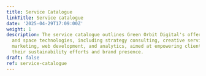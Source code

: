 ```yaml
---
title: Service Catalogue
linkTitle: Service catalogue
date: '2025-04-29T17:09:00Z'
weight: 1
description: The service catalogue outlines Green Orbit Digital's offerings in sustainability
  and space technologies, including strategy consulting, creative services, digital
  marketing, web development, and analytics, aimed at empowering clients to enhance
  their sustainability efforts and brand presence.
draft: false
ref: service-catalogue
---
```


